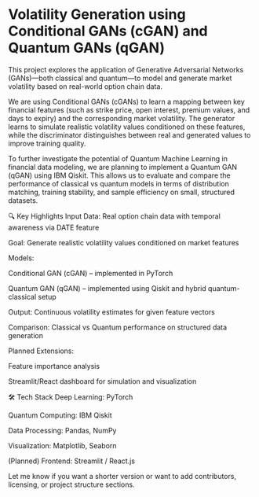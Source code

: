 # Volatility Generation using Conditional GANs (cGAN) and Quantum GANs (qGAN)
This project explores the application of Generative Adversarial Networks (GANs)—both classical and quantum—to model and generate market volatility based on real-world option chain data.

We are using Conditional GANs (cGANs) to learn a mapping between key financial features (such as strike price, open interest, premium values, and days to expiry) and the corresponding market volatility. The generator learns to simulate realistic volatility values conditioned on these features, while the discriminator distinguishes between real and generated values to improve training quality.

To further investigate the potential of Quantum Machine Learning in financial data modeling, we are planning to implement a Quantum GAN (qGAN) using IBM Qiskit. This allows us to evaluate and compare the performance of classical vs quantum models in terms of distribution matching, training stability, and sample efficiency on small, structured datasets.

🔍 Key Highlights
Input Data: Real option chain data with temporal awareness via DATE feature

Goal: Generate realistic volatility values conditioned on market features

Models:

Conditional GAN (cGAN) – implemented in PyTorch

Quantum GAN (qGAN) – implemented using Qiskit and hybrid quantum-classical setup

Output: Continuous volatility estimates for given feature vectors

Comparison: Classical vs Quantum performance on structured data generation

Planned Extensions:

Feature importance analysis

Streamlit/React dashboard for simulation and visualization

🛠 Tech Stack
Deep Learning: PyTorch

Quantum Computing: IBM Qiskit

Data Processing: Pandas, NumPy

Visualization: Matplotlib, Seaborn

(Planned) Frontend: Streamlit / React.js

Let me know if you want a shorter version or want to add contributors, licensing, or project structure sections.
